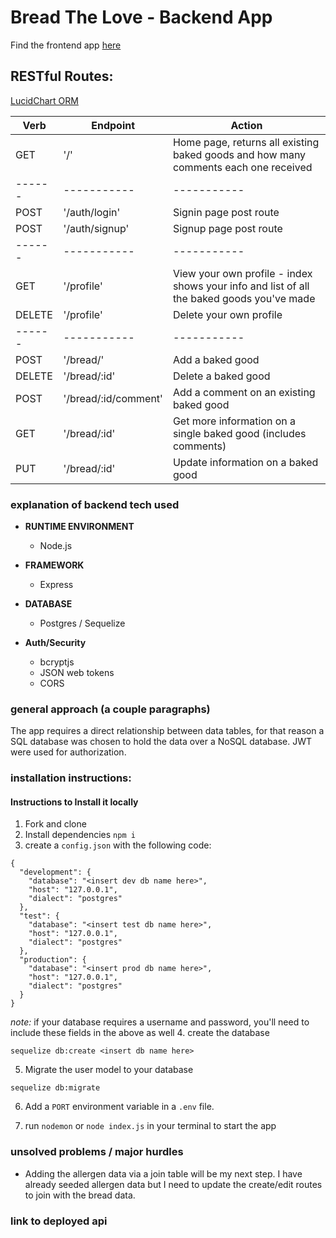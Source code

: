 # Bread The Love - Backend App
Find the frontend app [here](https://github.com/monicaleep/Breadlove-frontend)


## RESTful Routes:

[LucidChart ORM](https://lucid.app/lucidchart/invitations/accept/ae319f4e-0212-4a7a-bf06-16e8420237fa)


| Verb | Endpoint | Action |
| ----------- | ----------- | ----------- |
| GET | '/' | Home page, returns all existing baked goods and how many comments each one received |
| ------ | ----------- | ----------- |
| POST | '/auth/login' | Signin page post route |
| POST | '/auth/signup' | Signup page post route |
| ------ | ----------- | ----------- |
| GET | '/profile'  | View your own profile  - index shows your info and list of all the baked goods you've made|
| DELETE | '/profile'  | Delete your own profile |
| ------ | ----------- | ----------- |
| POST | '/bread/' | Add a baked good|
| DELETE | '/bread/:id' | Delete a baked good |
| POST | '/bread/:id/comment' | Add a comment on an existing baked good|
| GET | '/bread/:id' | Get more information on a single baked good (includes comments) |
| PUT | '/bread/:id' | Update information on a baked good |




### explanation of backend tech used
* **RUNTIME ENVIRONMENT**

  * Node.js

* **FRAMEWORK**

  * Express

* **DATABASE**

  * Postgres / Sequelize

* **Auth/Security**

  * bcryptjs
  * JSON web tokens
  * CORS

### general approach (a couple paragraphs)
The app requires a direct relationship between data tables, for that reason a SQL database was chosen to hold the data over a NoSQL database. JWT were used for authorization.

### installation instructions:

#### Instructions to Install it locally
1. Fork and clone
2. Install dependencies `npm i`
3. create a `config.json` with the following code:
```
{
  "development": {
    "database": "<insert dev db name here>",
    "host": "127.0.0.1",
    "dialect": "postgres"
  },
  "test": {
    "database": "<insert test db name here>",
    "host": "127.0.0.1",
    "dialect": "postgres"
  },
  "production": {
    "database": "<insert prod db name here>",
    "host": "127.0.0.1",
    "dialect": "postgres"
  }
}

```
*note:* if your database requires a username and password, you'll need to include these fields in the above as well
4. create the database
```
sequelize db:create <insert db name here>
```
5. Migrate the user model to your database
```
sequelize db:migrate
```
6. Add a `PORT` environment variable in a `.env` file.

7. run `nodemon` or `node index.js` in your terminal to start the app



### unsolved problems / major hurdles
- Adding the allergen data via a join table will be my next step.  I have already seeded allergen data but I need to update the create/edit routes to join with the bread data.

### link to deployed api
